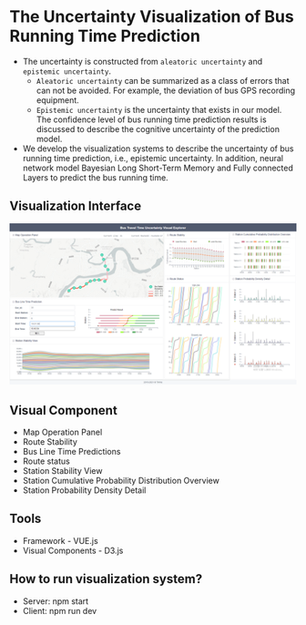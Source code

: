 # The Uncertainty Visualization of Bus Running Time Prediction

- The uncertainty is constructed from `aleatoric uncertainty` and `epistemic uncertainty`. 
  - `Aleatoric uncertainty` can be summarized as a class of errors that can not be avoided. For example, the deviation of bus GPS recording equipment.
  - `Epistemic uncertainty` is the uncertainty that exists in our model. The confidence level of bus running time prediction results is discussed to describe the cognitive uncertainty of the prediction model.
- We develop the visualization systems to describe the uncertainty of bus running time prediction, i.e., epistemic uncertainty. In addition, neural network model Bayesian Long Short-Term Memory and Fully connected Layers to predict the bus running time.
## Visualization Interface
![avatar](overview.png)

## Visual Component
- Map Operation Panel
- Route Stability
- Bus Line Time Predictions
- Route status
- Station Stability View
- Station Cumulative Probability Distribution Overview
- Station Probability Density Detail
## Tools
- Framework - VUE.js
- Visual Components - D3.js
## How to run visualization system?
- Server: npm start
- Client: npm run dev

